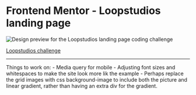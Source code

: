# Frontend Mentor - Loopstudios landing page

![Design preview for the Loopstudios landing page coding challenge](https://i.gyazo.com/8aed7557adfc5f3f0c426c7cb75a14f8.jpg)

[Loopstudios challenge](https://apk-loopstudios.netlify.app/)
<hr/>
Things to work on: 
- Media query for mobile
- Adjusting font sizes and whitespaces to make the site look more lik the example
- Perhaps replace the grid images with css background-image to include both the picture and linear gradient, rather than having an extra div for the gradient.
